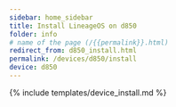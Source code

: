 ```yaml
---
sidebar: home_sidebar
title: Install LineageOS on d850
folder: info
# name of the page (/{{permalink}}.html)
redirect_from: d850_install.html
permalink: /devices/d850/install
device: d850
---
```

{% include templates/device_install.md %}
